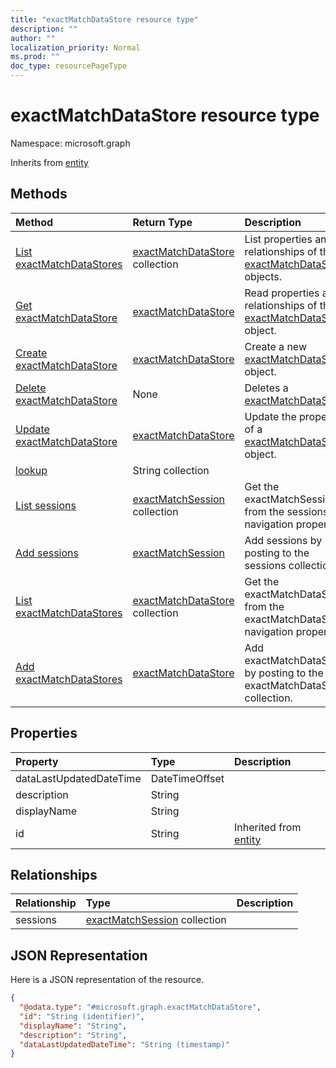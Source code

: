 ```yaml
---
title: "exactMatchDataStore resource type"
description: ""
author: ""
localization_priority: Normal
ms.prod: ""
doc_type: resourcePageType
---
```


# exactMatchDataStore resource type


Namespace: microsoft.graph




Inherits from [entity](../resources/entity.md)

## Methods
|Method|Return Type|Description|
|:---|:---|:---|
|[List exactMatchDataStores](../api/exactmatchdatastore-list.md)|[exactMatchDataStore](../resources/exactmatchdatastore.md) collection|List properties and relationships of the [exactMatchDataStore](../resources/exactmatchdatastore.md) objects.|
|[Get exactMatchDataStore](../api/exactmatchdatastore-get.md)|[exactMatchDataStore](../resources/exactmatchdatastore.md)|Read properties and relationships of the [exactMatchDataStore](../resources/exactmatchdatastore.md) object.|
|[Create exactMatchDataStore](../api/exactmatchdatastore-create.md)|[exactMatchDataStore](../resources/exactmatchdatastore.md)|Create a new [exactMatchDataStore](../resources/exactmatchdatastore.md) object.|
|[Delete exactMatchDataStore](../api/exactmatchdatastore-delete.md)|None|Deletes a [exactMatchDataStore](../resources/exactmatchdatastore.md).|
|[Update exactMatchDataStore](../api/exactmatchdatastore-update.md)|[exactMatchDataStore](../resources/exactmatchdatastore.md)|Update the properties of a [exactMatchDataStore](../resources/exactmatchdatastore.md) object.|
|[lookup](../api/exactmatchdatastore-lookup.md)|String collection||
|[List sessions](../api/exactmatchdatastore-list-sessions.md)|[exactMatchSession](../resources/exactmatchsession.md) collection|Get the exactMatchSessions from the sessions navigation property.|
|[Add sessions](../api/exactmatchdatastore-post-sessions.md)|[exactMatchSession](../resources/exactmatchsession.md)|Add sessions by posting to the sessions collection.|
|[List exactMatchDataStores](../api/dataclassificationservice-list-exactmatchdatastores.md)|[exactMatchDataStore](../resources/exactmatchdatastore.md) collection|Get the exactMatchDataStores from the exactMatchDataStores navigation property.|
|[Add exactMatchDataStores](../api/dataclassificationservice-post-exactmatchdatastores.md)|[exactMatchDataStore](../resources/exactmatchdatastore.md)|Add exactMatchDataStores by posting to the exactMatchDataStores collection.|

## Properties
|Property|Type|Description|
|:---|:---|:---|
|dataLastUpdatedDateTime|DateTimeOffset||
|description|String||
|displayName|String||
|id|String| Inherited from [entity](../resources/entity.md)|

## Relationships
|Relationship|Type|Description|
|:---|:---|:---|
|sessions|[exactMatchSession](../resources/exactmatchsession.md) collection||

## JSON Representation
Here is a JSON representation of the resource.
<!-- {
  "blockType": "resource",
  "keyProperty": "id",
  "@odata.type": "microsoft.graph.exactMatchDataStore",
  "baseType": "microsoft.graph.entity",
  "openType": false
}
-->
``` json
{
  "@odata.type": "#microsoft.graph.exactMatchDataStore",
  "id": "String (identifier)",
  "displayName": "String",
  "description": "String",
  "dataLastUpdatedDateTime": "String (timestamp)"
}
```

